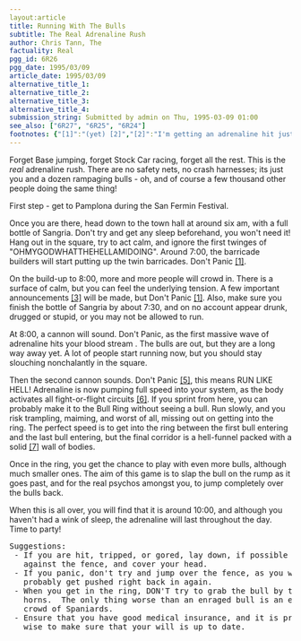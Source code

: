 ```yaml
---
layout:article
title: Running With The Bulls
subtitle: The Real Adrenaline Rush
author: Chris Tann, The
factuality: Real
pgg_id: 6R26
pgg_date: 1995/03/09
article_date: 1995/03/09
alternative_title_1: 
alternative_title_2: 
alternative_title_3: 
alternative_title_4: 
submission_string: Submitted by admin on Thu, 1995-03-09 01:00
see_also: ["6R27", "6R25", "6R24"]
footnotes: {"[1]":"(yet) [2]","[2]":"I'm getting an adrenaline hit just writing this!","[3]":"The technical quality of these announcements is roughly equivalent to a British Rail platform announcement. Rumour has it that the announcements are in several different languages, but they all come out like \"Phnurdle foop plick..\" [7]","[4]":"Apparently this translates to \"Do not run if drunk or high, don't run behind the bulls, don't run towards the bulls, don't distract the race officials, you may need them.\"","[5]":"Oh, go on then PANIC!","[6]":"If possible, de-activate the \"fight\" circuits!","[7]":"\n\nWell, not so solid when you see the effect a ton and a half of bull\n has on it.\n"}
---
```

<div>
<p>Forget Base jumping, forget Stock Car racing, forget all the rest. This is the <em>real</em> adrenaline rush. There are no safety nets, no crash harnesses; its just you and a dozen rampaging bulls - oh, and of course a few thousand other people doing the same thing!</p>
<p>First step - get to Pamplona during the San Fermin Festival.</p>
<p>Once you are there, head down to the town hall at around six am, with a full bottle of Sangria. Don't try and get any sleep beforehand, you won't need it! Hang out in the square, try to act calm, and ignore the first twinges of "OHMYGODWHATTHEHELLAMIDOING". Around 7:00, the barricade builders will start putting up the twin barricades. Don't Panic <a href="#footnotes.1" class="footnote-link">[1]</a>.</p>
<p>On the build-up to 8:00, more and more people will crowd in. There is a surface of calm, but you can feel the underlying tension. A few important announcements <a href="#footnotes.3" class="footnote-link">[3]</a> will be made, but Don't Panic <a href="#footnotes.1" class="footnote-link">[1]</a>. Also, make sure you finish the bottle of Sangria by about 7:30, and on no account appear drunk, drugged or stupid, or you may not be allowed to run.</p>
<p>At 8:00, a cannon will sound. Don't Panic, as the first massive wave of adrenaline hits your blood stream . The bulls are out, but they are a long way away yet. A lot of people start running now, but you should stay slouching nonchalantly in the square.</p>
<p>Then the second cannon sounds. Don't Panic <a href="#footnotes.5" class="footnote-link">[5]</a>, this means RUN LIKE HELL! Adrenaline is now pumping full speed into your system, as the body activates all fight-or-flight circuits <a href="#footnotes.6" class="footnote-link">[6]</a>. If you sprint from here, you can probably make it to the Bull Ring without seeing a bull. Run slowly, and you risk trampling, maiming, and worst of all, missing out on getting into the ring. The perfect speed is to get into the ring between the first bull entering and the last bull entering, but the final corridor is a hell-funnel packed with a solid <a href="#footnotes.7" class="footnote-link">[7]</a> wall of bodies.</p>
<p>Once in the ring, you get the chance to play with even more bulls, although much smaller ones. The aim of this game is to slap the bull on the rump as it goes past, and for the real psychos amongst you, to jump completely over the bulls back.</p>
<p>When this is all over, you will find that it is around 10:00, and although you haven't had a wink of sleep, the adrenaline will last throughout the day. Time to party!</p>
<pre>
Suggestions:
 - If you are hit, tripped, or gored, lay down, if possible right
   against the fence, and cover your head.
 - If you panic, don't try and jump over the fence, as you will
   probably get pushed right back in again.
 - When you get in the ring, DON'T try to grab the bull by the
   horns.  The only thing worse than an enraged bull is an enraged
   crowd of Spaniards.
 - Ensure that you have good medical insurance, and it is probably
   wise to make sure that your will is up to date.
</pre>
</div>
